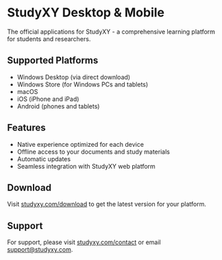# StudyXY Desktop & Mobile

The official applications for StudyXY - a comprehensive learning platform for students and researchers.

## Supported Platforms

- Windows Desktop (via direct download)
- Windows Store (for Windows PCs and tablets)
- macOS
- iOS (iPhone and iPad)
- Android (phones and tablets)

## Features

- Native experience optimized for each device
- Offline access to your documents and study materials
- Automatic updates
- Seamless integration with StudyXY web platform

## Download

Visit [studyxy.com/download](https://studyxy.com/download) to get the latest version for your platform.

## Support

For support, please visit [studyxy.com/contact](https://studyxy.com/contact) or email support@studyxy.com.
